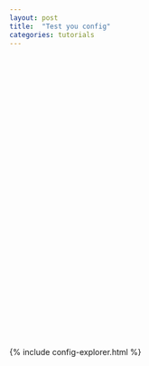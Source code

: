 ```yaml
---
layout: post
title:  "Test you config"
categories: tutorials
---
```


<div id="placeholder" class="example-placeholder"  style="width:720px; height:500px; padding-top:0;"></div>
<div id="config-explorer"></div>

<link rel="stylesheet" href="//static.gapminderdev.org/vizabi/develop/dist/vizabi.css" />
<link rel="stylesheet" href="//static.gapminderdev.org/vizabi-bubblechart/develop/dist/bubblechart.css" />

<script src="//cdnjs.cloudflare.com/ajax/libs/d3/4.5.0/d3.js"></script>
<script src="//static.gapminderdev.org/vizabi/develop/dist/vizabi.min.js"></script>
<script src="//static.gapminderdev.org/preview/master/assets/vendor/js/vizabi-ws-reader/bundle.web.js"></script>
<script src="//static.gapminderdev.org/systema-globalis/master/BubbleChart.js"></script>
<script src="//static.gapminderdev.org/vizabi-bubblechart/develop/dist/bubblechart.js"></script>
{% include config-explorer.html %}

<style>
    #config-explorer {
        line-height: 20px;
        background-color: #e8e8e8;
    }
    
    .value.boolean {
        color: #de8602;
    }
    
    .value.number {
        color: #1669d9;
    }
    
    .value.string {
        color: #cc1352;
    }
    
    .value.selected {
        background-color: rgba(64, 175, 227, 0.3);
    }
    
    .key.clickable, .value.enum {
        cursor: pointer;
    }
    
    .key.clickable:hover {
        text-decoration: underline;
    }
    
    .value.enum {
        border: 1px solid #43555d;
        border-right-width: 0;
        padding: 1px 5px;
    }
    
    .value.enum:hover {
        background-color: rgba(64, 175, 227, 0.3);
    }
    
    .collapsible {
        display: none;
    }
    
    .collapsible.opened {
        display: inline;
    }
    
    .collapsible.depth-1 {
        display: inline;
    }
    
    .value.enum.first {
        border-radius: 5px 0 0 5px;;
    }
    
    .value.enum.last {
        border-radius: 0 5px 5px 0;
        border-right-width: 1px;
    }
    
    .value.enum.first.last {
        border-radius: 5px 5px 5px 5px;
    }
    
    .key {
        color: #43555d;
    }
    
    .key.clickable {
        font-weight: bold;
    }
    
    .key.clickable:before {
        content: '▶ ';
    }
    
    .key.clickable.opened:before {
        content: '▼ ';
    }
    
    .key.opened {
        font-weight: normal;
    }
    
    .space {
        color: #43555d;
        opacity: 0.3;
    }
    
    .comma {
        color: #43555d;
        opacity: 0.8;
    }
    
    .brace, .colon {
        color: #43555d;
    }
    
    .delimiter:before {
        content: '|';
    }
</style>


<script>
var wsReader = new WSReader.WSReader().getReader();
Vizabi.Reader.extend("waffle", wsReader);

Vizabi._globals.ext_resources = {
  host: "https://waffle-server.gapminder.org",
  preloadPath: "/api/vizabi/",
  dataPath: "/api/ddf/",
  shapePath: "/preview/data/mc_precomputed_shapes.json"
};

var showPaths = [];
var configExplorer = new ConfigExplorer(document.getElementById('config-explorer'));

var config = Vizabi.utils.extend(BubbleChart, {
  "locale": {
    "filePath": "/preview/data/translation/"
  }, 
  "data": {
    "reader": "waffle",
    "path": "https://waffle-server-stage.gapminderdev.org/api/ddf"
  },
  "bind": {
    "change:state": function () {
      configExplorer.print(this.getPlainObject(), showPaths);
    }
  }
 });


var chart = Vizabi("BubbleChart", document.getElementById("placeholder"), config);

function makeChangeObject(path, value) {
  var result = {};
  var tmp = result;
  var key;

  path = path.split('.');
  while(key = path.shift()) {
    tmp = tmp[key] = path.length ? {} : value;
  }
  
  return result;
}

configExplorer
  .enums({
    'time.playing': [true, false]
  })
  .onEnumChange(function (path, value) {
    chart.setModel({ state: makeChangeObject(path, value) });
  })
  .onNodeClick(function (event, path) {
    if (hasClass(event.currentTarget, 'opened') && !~showPaths.indexOf(path)) {
      showPaths.push(path);
    } else {
      showPaths = showPaths.filter(function (showPath) {
        return showPath !== path && showPath.lastIndexOf(path) !== 0;
      });
    }
  })
  .print(chart.getModel().state, showPaths);
</script>